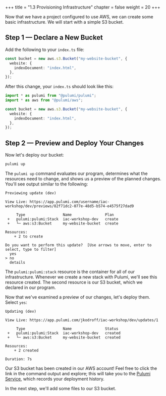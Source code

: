 +++
title = "1.3 Provisioning Infrastructure"
chapter = false
weight = 20
+++

Now that we have a project configured to use AWS, we can create some basic infrastructure. We will start with a simple S3 bucket.

## Step 1 &mdash; Declare a New Bucket

Add the following to your `index.ts` file:

```typescript
const bucket = new aws.s3.Bucket("my-website-bucket", {
  website: {
    indexDocument: "index.html",
  },
});
```

After this change, your `index.ts` should look like this:

```typescript
import * as pulumi from "@pulumi/pulumi";
import * as aws from "@pulumi/aws";

const bucket = new aws.s3.Bucket("my-website-bucket", {
  website: {
    indexDocument: "index.html",
  },
});
```

## Step 2 &mdash; Preview and Deploy Your Changes

Now let's deploy our bucket:

```bash
pulumi up
```

The `pulumi up` command evaluates our program, determines what the resources need to change, and shows us a preview of the planned changes. You'll see output similar to the following:

```text
Previewing update (dev)

View Live: https://app.pulumi.com/username/iac-workshop/dev/previews/82f71dc2-077e-48d5-b574-e4575f27dad9

     Type                 Name               Plan       
 +   pulumi:pulumi:Stack  iac-workshop-dev   create     
 +   └─ aws:s3:Bucket     my-website-bucket  create     
 
Resources:
    + 2 to create

Do you want to perform this update?  [Use arrows to move, enter to select, type to filter]
  yes
> no
  details
```

The `pulumi:pulumi:stack` resource is the container for all of our infrastructure. Whenever we create a new stack with Pulumi, we'll see this resource created. The second resource is our S3 bucket, which we declared in our program.

Now that we've examined a preview of our changes, let's deploy them. Select `yes`:

```text
Updating (dev)

View Live: https://app.pulumi.com/jkodroff/iac-workshop/dev/updates/1

     Type                 Name               Status      
 +   pulumi:pulumi:Stack  iac-workshop-dev   created     
 +   └─ aws:s3:Bucket     my-website-bucket  created     
 
Resources:
    + 2 created

Duration: 7s
```

Our S3 bucket has been created in our AWS account! Feel free to click the link in the command output and explore; this will take you to the [Pulumi Service](https://www.pulumi.com/docs/intro/pulumi-service/), which records your deployment history.

In the next step, we'll add some files to our S3 bucket.

